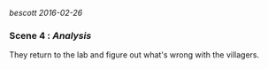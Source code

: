 

*bescott 2016-02-26*


### Scene 4 : *Analysis* ###

They return to the lab and figure out what's wrong with the villagers.

